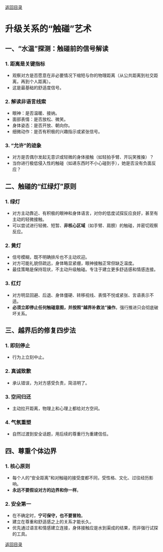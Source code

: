 [返回目录](/README.md)

# 升级关系的“触碰”艺术

## 一、“水温”探测：触碰前的信号解读

### 1. 距离是关键指标
- 观察对方是否愿意在非必要情况下缩短与你的物理距离（从公共距离到社交距离，再到个人距离）。  
- 这是最基础的舒适度信号。

### 2. 解读非语言线索
- 眼神：是否温暖、接纳。  
- 面部表情：是否放松、微笑。  
- 身体姿态：是否开放、朝向你。  
- 细微动作：是否有积极的兴趣指示或紧张信号。

### 3. “允许”的迹象
- 对方是否偶尔发起无意识或轻微的身体接触（如轻拍手臂、开玩笑推搡）？  
- 当你进行极低侵入性的触碰（如递东西时不小心碰到手），她是否没有负面反应？

## 二、触碰的“红绿灯”原则

### 1. 绿灯
- 对方主动靠近、有积极的眼神和身体语言，对你的低度试探反应良好，甚至有主动的轻微接触。  
- 可以尝试进行轻微、短暂、**非核心区域**（如手臂、肩膀）的触碰，并密切观察反应。

### 2. 黄灯
- 信号模糊，既不明确排斥也不主动欢迎。  
- 对方可能礼貌但疏远，身体略显紧绷，眼神接触正常但缺乏温度。  
- 最佳策略是保持现状，不主动升级触碰。专注于建立更多舒适感和情感连接。

### 3. 红灯
- 对方明显回避、后退、身体僵硬、转移视线、表情不悦或紧张、言语表示不适。  
- **必须立即停止任何触碰意图，并按照“越界补救法”操作**。强行推进只会彻底破坏关系。

## 三、越界后的修复四步法

### 1. 即刻停止
- 行为上立刻中止。

### 2. 真诚致歉
- 承认错误，为对方感受负责，简洁明了。

### 3. 空间归还
- 主动拉开距离，物理上和心理上都给对方空间。

### 4. 气氛重塑
- 自然过渡到安全话题，用后续的尊重行为重建信任。

## 四、尊重个体边界

### 1. 核心原则
- 每个人的“安全距离”和对触碰的接受度都不同，受性格、文化、过往经历影响。  
- **永远不要假设对方的边界和你一样**。

### 2. 安全第一
- 在不确定时，**宁可保守，也不要冒险**。  
- 建立在尊重和舒适感之上的关系才能长久。  
- 优先通过语言和情感建立连接，身体接触应是水到渠成的结果，而非强行试探的工具。

[返回目录](/README.md)
